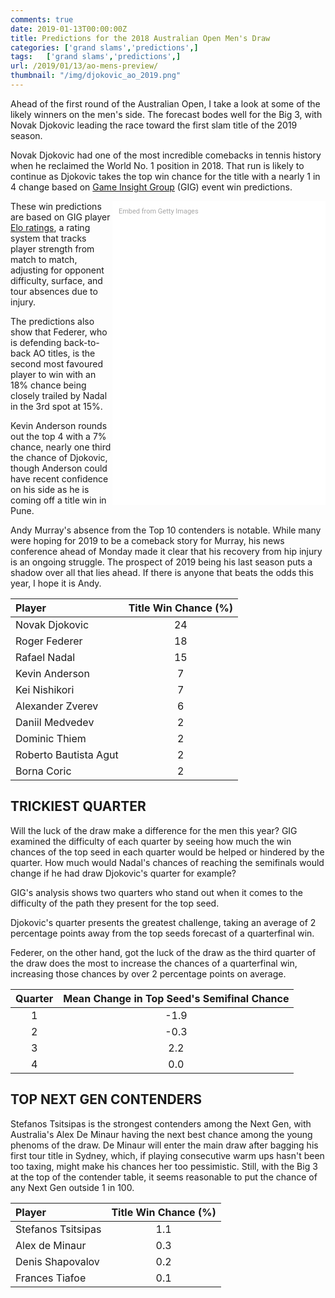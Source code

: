 ```yaml
---
comments: true
date: 2019-01-13T00:00:00Z
title: Predictions for the 2018 Australian Open Men's Draw
categories: ['grand slams','predictions',]
tags:   ['grand slams','predictions',]
url: /2019/01/13/ao-mens-preview/
thumbnail: "/img/djokovic_ao_2019.png"
---
```



Ahead of the first round of the Australian Open, I take a look at some of the likely winners on the men's side. The forecast bodes well for the Big 3, with Novak Djokovic leading the race toward the first slam title of the 2019 season.

<!--more-->

Novak Djokovic had one of the most incredible comebacks in tennis history when he reclaimed the World No. 1 position in 2018. That run is likely to continue as Djokovic takes the top win chance for the title with a nearly 1 in 4 change based on [Game Insight Group](www.gameinsightgroup.com) (GIG) event win predictions. 


<div class="getty embed image" style="background-color:#fff;display:inline-block;font-family:Roboto,sans-serif;color:#a7a7a7;font-size:11px;width:100%;max-width:321px;float:right;padding:2%;"><div style="padding:0;margin:0;text-align:left;"><a href="http://www.gettyimages.com.au/detail/1093026794" target="_blank" style="color:#a7a7a7;text-decoration:none;font-weight:normal !important;border:none;display:inline-block;">Embed from Getty Images</a></div><div style="overflow:hidden;position:relative;height:0;padding:141.09264% 0 0 0;width:100%;"><iframe src="//embed.gettyimages.com/embed/1093026794?et=dyn7_mPKQVlPek-ZNgqfKQ&tld=com.au&sig=2h4Y1zoqVBgWN7Pr-oJI_DKIAAb9VSrCgO7OES6AP6c=&caption=true&ver=1" scrolling="no" frameborder="0" width="421" height="594" style="display:inline-block;position:absolute;top:0;left:0;width:100%;height:100%;margin:0;"></iframe></div></div>

These win predictions are based on GIG player [Elo ratings](http://on-the-t.com/tags/elo/), a rating system that tracks player strength from match to match, adjusting for opponent difficulty, surface, and tour absences due to injury. 

The predictions also show that Federer, who is defending back-to-back AO titles, is the second most favoured player to win with an 18% chance being closely trailed by Nadal in the 3rd spot at 15%. 

Kevin Anderson rounds out the top 4 with a 7% chance, nearly one third the chance of Djokovic, though Anderson could have recent confidence on his side as he is coming off a title win in Pune. 

Andy Murray's absence from the Top 10 contenders is notable. While many were hoping for 2019 to be a comeback story for Murray, his news conference ahead of Monday made it clear that his recovery from hip injury is an ongoing struggle. The prospect of 2019 being his last season puts a shadow over all that lies ahead. If there is anyone that beats the odds this year, I hope it is Andy. 

<table class="table table-striped" style="width: auto !important; margin-left: auto; margin-right: auto;">
<thead>
<tr>
<th style="text-align:left;">
Player
</th>
<th style="text-align:center;">
Title Win Chance (%)
</th>
</tr>
</thead>
<tbody>
<tr>
<td style="text-align:left;">
Novak Djokovic
</td>
<td style="text-align:center;">
24
</td>
</tr>
<tr>
<td style="text-align:left;">
Roger Federer
</td>
<td style="text-align:center;">
18
</td>
</tr>
<tr>
<td style="text-align:left;">
Rafael Nadal
</td>
<td style="text-align:center;">
15
</td>
</tr>
<tr>
<td style="text-align:left;">
Kevin Anderson
</td>
<td style="text-align:center;">
7
</td>
</tr>
<tr>
<td style="text-align:left;">
Kei Nishikori
</td>
<td style="text-align:center;">
7
</td>
</tr>
<tr>
<td style="text-align:left;">
Alexander Zverev
</td>
<td style="text-align:center;">
6
</td>
</tr>
<tr>
<td style="text-align:left;">
Daniil Medvedev
</td>
<td style="text-align:center;">
2
</td>
</tr>
<tr>
<td style="text-align:left;">
Dominic Thiem
</td>
<td style="text-align:center;">
2
</td>
</tr>
<tr>
<td style="text-align:left;">
Roberto Bautista Agut
</td>
<td style="text-align:center;">
2
</td>
</tr>
<tr>
<td style="text-align:left;">
Borna Coric
</td>
<td style="text-align:center;">
2
</td>
</tr>
</tbody>
</table>

## TRICKIEST QUARTER

Will the luck of the draw make a difference for the men this year? GIG examined the difficulty of each quarter by seeing how much the win chances of the top seed in each quarter would be helped or hindered by the quarter. How much would Nadal's chances of reaching the semifinals would change if he had draw Djokovic's quarter for example?

GIG's analysis shows two quarters who stand out when it comes to the difficulty of the path they present for the top seed. 

Djokovic's quarter presents the greatest challenge, taking an average of 2 percentage points away from the top seeds forecast of a quarterfinal win. 

Federer, on the other hand, got the luck of the draw as the third quarter of the draw does the most to increase the chances of a quarterfinal win, increasing those chances by over 2 percentage points on average.

<table class="table table-striped" style="width: auto !important; margin-left: auto; margin-right: auto;">
<thead>
<tr>
<th style="text-align:center;">
Quarter
</th>
<th style="text-align:center;">
Mean Change in Top Seed's Semifinal Chance
</th>
</tr>
</thead>
<tbody>
<tr>
<td style="text-align:center;">
1
</td>
<td style="text-align:center;">
-1.9
</td>
</tr>
<tr>
<td style="text-align:center;">
2
</td>
<td style="text-align:center;">
-0.3
</td>
</tr>
<tr>
<td style="text-align:center;">
3
</td>
<td style="text-align:center;">
2.2
</td>
</tr>
<tr>
<td style="text-align:center;">
4
</td>
<td style="text-align:center;">
0.0
</td>
</tr>
</tbody>
</table>


## TOP NEXT GEN CONTENDERS

Stefanos Tsitsipas is the strongest contenders among the Next Gen, with Australia's Alex De Minaur having the next best chance among the young phenoms of the draw. De Minaur will enter the main draw after bagging his first tour title in Sydney, which, if playing consecutive warm ups hasn't been too taxing, might make his chances her too pessimistic. Still, with the Big 3 at the top of the contender table, it seems reasonable to put the chance of any Next Gen outside 1 in 100. 


<table class="table table-striped" style="width: auto !important; margin-left: auto; margin-right: auto;">
<thead>
<tr>
<th style="text-align:left;">
Player
</th>
<th style="text-align:center;">
Title Win Chance (%)
</th>
</tr>
</thead>
<tbody>
<tr>
<td style="text-align:left;">
Stefanos Tsitsipas
</td>
<td style="text-align:center;">
1.1
</td>
</tr>
<tr>
<td style="text-align:left;">
Alex de Minaur
</td>
<td style="text-align:center;">
0.3
</td>
</tr>
<tr>
<td style="text-align:left;">
Denis Shapovalov
</td>
<td style="text-align:center;">
0.2
</td>
</tr>
<tr>
<td style="text-align:left;">
Frances Tiafoe
</td>
<td style="text-align:center;">
0.1
</td>
</tr>
</tbody>
</table>

